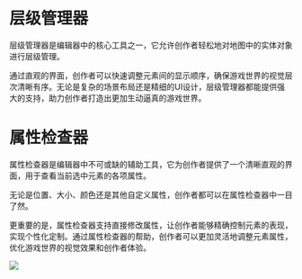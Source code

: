 # 层级管理器

层级管理器是编辑器中的核心工具之一，它允许创作者轻松地对地图中的实体对象进行层级管理。

通过直观的界面，创作者可以快速调整元素间的显示顺序，确保游戏世界的视觉层次清晰有序。无论是复杂的场景布局还是精细的UI设计，层级管理器都能提供强大的支持，助力创作者打造出更加生动逼真的游戏世界。

# 属性检查器

属性检查器是编辑器中不可或缺的辅助工具，它为创作者提供了一个清晰直观的界面，用于查看当前选中元素的各项属性。

无论是位置、大小、颜色还是其他自定义属性，创作者都可以在属性检查器中一目了然。

更重要的是，属性检查器支持直接修改属性，让创作者能够精确控制元素的表现，实现个性化定制。通过属性检查器的帮助，创作者可以更加灵活地调整元素属性，优化游戏世界的视觉效果和创作者体验。

![](/QQ20240913-105219.png)